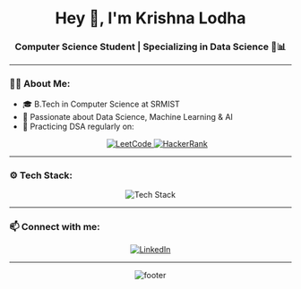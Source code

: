 <h1 align="center">Hey 👋, I'm Krishna Lodha</h1>
<h3 align="center">Computer Science Student | Specializing in Data Science 🧠📊</h3>

---

### 👨‍💻 About Me:
- 🎓 B.Tech in Computer Science at SRMIST  
- 🧠 Passionate about Data Science, Machine Learning & AI  
- 🏹 Practicing DSA regularly on:  
  <p align="center">
    <a href="https://leetcode.com/u/KrishnaLodha/" target="_blank" rel="noopener noreferrer">
      <img src="https://img.shields.io/badge/LeetCode-FFA116?style=for-the-badge&logo=leetcode&logoColor=black" alt="LeetCode" />
    </a>
    <a href="https://www.hackerrank.com/profile/krishna067890" target="_blank" rel="noopener noreferrer">
      <img src="https://img.shields.io/badge/HackerRank-2EC866?style=for-the-badge&logo=hackerrank&logoColor=white" alt="HackerRank" />
    </a>
  </p>

---

### ⚙️ Tech Stack:
<p align="center">
  <img src="https://skillicons.dev/icons?i=python,java,mysql,git,github,linux,html,css,js,figma" alt="Tech Stack" />
</p>

---

### 📫 Connect with me:
<p align="center">
  <a href="https://www.linkedin.com/in/krishna-lodha-1947b9275/" target="_blank" rel="noopener noreferrer">
    <img src="https://img.shields.io/badge/LinkedIn-0A66C2?style=for-the-badge&logo=linkedin&logoColor=white" alt="LinkedIn" />
  </a>
</p>

---

<p align="center">
  <img src="https://capsule-render.vercel.app/api?type=waving&color=gradient&height=100&section=footer" alt="footer" />
</p>
